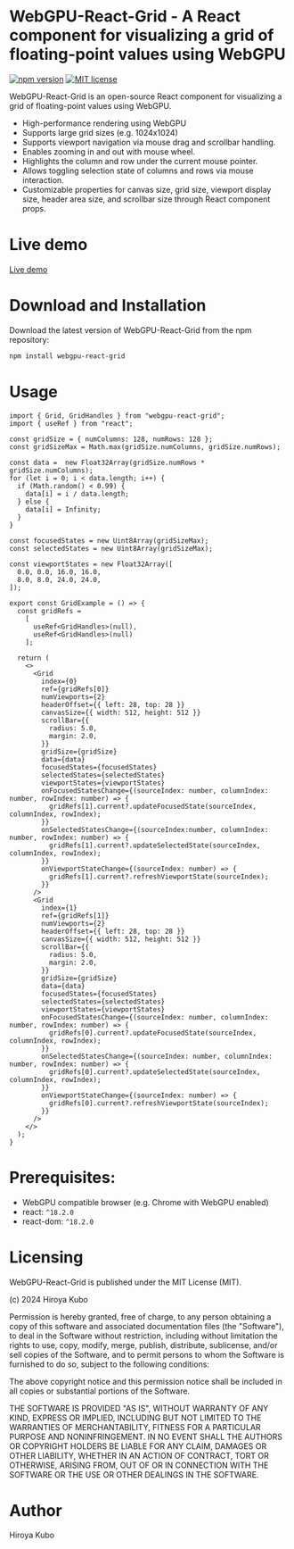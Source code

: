 # WebGPU-React-Grid - A React component for visualizing a grid of floating-point values using WebGPU
[![npm version](https://badge.fury.io/js/webgpu-react-grid.svg)](https://badge.fury.io/js/webgpu-react-grid)
[![MIT license](https://img.shields.io/badge/License-MIT-blue.svg)](https://github.com/kubohiroya/webgpu-react-grid/blob/main/LICENSE)


WebGPU-React-Grid is an open-source React component for visualizing a grid of floating-point values using WebGPU.

- High-performance rendering using WebGPU
- Supports large grid sizes (e.g. 1024x1024)
- Supports viewport navigation via mouse drag and scrollbar handling.
- Enables zooming in and out with mouse wheel.
- Highlights the column and row under the current mouse pointer.
- Allows toggling selection state of columns and rows via mouse interaction.
- Customizable properties for canvas size, grid size, viewport display size, header area size, and scrollbar size through React component props.

# Live demo

[Live demo](https://kubohiroya.github.io/webgpu-react-grid/examples/index.html)

# Download and Installation

Download the latest version of WebGPU-React-Grid from the npm repository:

```bash
npm install webgpu-react-grid
```

# Usage

```tsx
import { Grid, GridHandles } from "webgpu-react-grid";
import { useRef } from "react";

const gridSize = { numColumns: 128, numRows: 128 };
const gridSizeMax = Math.max(gridSize.numColumns, gridSize.numRows);

const data =  new Float32Array(gridSize.numRows * gridSize.numColumns);
for (let i = 0; i < data.length; i++) {
  if (Math.random() < 0.99) {
    data[i] = i / data.length;
  } else {
    data[i] = Infinity;
  }
}

const focusedStates = new Uint8Array(gridSizeMax);
const selectedStates = new Uint8Array(gridSizeMax);

const viewportStates = new Float32Array([
  0.0, 0.0, 16.0, 16.0,
  8.0, 8.0, 24.0, 24.0,
]);

export const GridExample = () => {
  const gridRefs =
    [
      useRef<GridHandles>(null),
      useRef<GridHandles>(null)
    ];

  return (
    <>
      <Grid
        index={0}
        ref={gridRefs[0]}
        numViewports={2}
        headerOffset={{ left: 28, top: 28 }}
        canvasSize={{ width: 512, height: 512 }}
        scrollBar={{
          radius: 5.0,
          margin: 2.0,
        }}
        gridSize={gridSize}
        data={data}
        focusedStates={focusedStates}
        selectedStates={selectedStates}
        viewportStates={viewportStates}
        onFocusedStatesChange={(sourceIndex: number, columnIndex: number, rowIndex: number) => {
          gridRefs[1].current?.updateFocusedState(sourceIndex, columnIndex, rowIndex);
        }}
        onSelectedStatesChange={(sourceIndex:number, columnIndex: number, rowIndex: number) => {
          gridRefs[1].current?.updateSelectedState(sourceIndex, columnIndex, rowIndex);
        }}
        onViewportStateChange={(sourceIndex: number) => {
          gridRefs[1].current?.refreshViewportState(sourceIndex);
        }}
      />
      <Grid
        index={1}
        ref={gridRefs[1]}
        numViewports={2}
        headerOffset={{ left: 28, top: 28 }}
        canvasSize={{ width: 512, height: 512 }}
        scrollBar={{
          radius: 5.0,
          margin: 2.0,
        }}
        gridSize={gridSize}
        data={data}
        focusedStates={focusedStates}
        selectedStates={selectedStates}
        viewportStates={viewportStates}
        onFocusedStatesChange={(sourceIndex: number, columnIndex: number, rowIndex: number) => {
          gridRefs[0].current?.updateFocusedState(sourceIndex, columnIndex, rowIndex);
        }}
        onSelectedStatesChange={(sourceIndex: number, columnIndex: number, rowIndex: number) => {
          gridRefs[0].current?.updateSelectedState(sourceIndex, columnIndex, rowIndex);
        }}
        onViewportStateChange={(sourceIndex: number) => {
          gridRefs[0].current?.refreshViewportState(sourceIndex);
        }}
      />
    </>
  );
}
```

# Prerequisites:
 - WebGPU compatible browser (e.g. Chrome with WebGPU enabled)
 - react: `^18.2.0`
 - react-dom: `^18.2.0`


# Licensing

WebGPU-React-Grid is published under the MIT License (MIT).

(c) 2024 Hiroya Kubo

Permission is hereby granted, free of charge, to any person obtaining a copy of this software and associated documentation files (the "Software"), to deal in the Software without restriction, including without limitation the rights to use, copy, modify, merge, publish, distribute, sublicense, and/or sell copies of the Software, and to permit persons to whom the Software is furnished to do so, subject to the following conditions:

The above copyright notice and this permission notice shall be included in all copies or substantial portions of the Software.

THE SOFTWARE IS PROVIDED "AS IS", WITHOUT WARRANTY OF ANY KIND, EXPRESS OR IMPLIED, INCLUDING BUT NOT LIMITED TO THE WARRANTIES OF MERCHANTABILITY, FITNESS FOR A PARTICULAR PURPOSE AND NONINFRINGEMENT. IN NO EVENT SHALL THE AUTHORS OR COPYRIGHT HOLDERS BE LIABLE FOR ANY CLAIM, DAMAGES OR OTHER LIABILITY, WHETHER IN AN ACTION OF CONTRACT, TORT OR OTHERWISE, ARISING FROM, OUT OF OR IN CONNECTION WITH THE SOFTWARE OR THE USE OR OTHER DEALINGS IN THE SOFTWARE.

# Author

Hiroya Kubo
